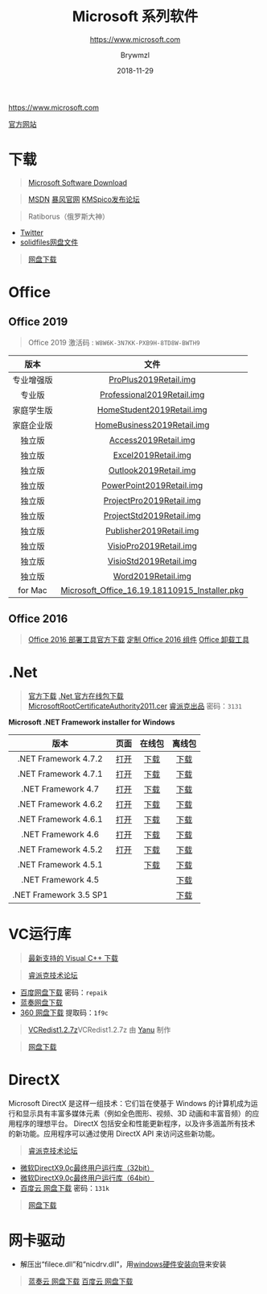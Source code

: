 ﻿---
layout:     post
title:      Microsoft 系列软件
subtitle:   https://www.microsoft.com
date:       2018-11-29
author:     Brywmzl
header-img: img/Microsoft/bg.jpg
catalog: true
tags: [Microsoft,微软]
categories: [办公应用]
---
https://www.microsoft.com

<!--more-->

[官方网站](https://www.microsoft.com)

# 下载
> [Microsoft Software Download](https://www.microsoft.com/software-download)

> [MSDN](https://msdn.itellyou.cn)
> [暴风官网](http://www.baofengjihuo.com)
> [KMSpico发布论坛](https://forums.mydigitallife.net)

> Ratiborus（俄罗斯大神）
* [Twitter](https://twitter.com/ratiborus58)
* [solidfiles网盘文件](https://www.solidfiles.com/folder/bd7165a0d4/)

> [网盘下载](https://pan.baidu.com/s/1krBIbFR8qxVzZIL-6-qFZw)

# Office

## Office 2019

> Office 2019 激活码 : `W8W6K-3N7KK-PXB9H-8TD8W-BWTH9`

|版本|文件
|:-:|:-:
|专业增强版|[ProPlus2019Retail.img](http://officecdn.microsoft.com/pr/492350f6-3a01-4f97-b9c0-c7c6ddf67d60/media/zh-cn/ProPlus2019Retail.img)
|专业版|[Professional2019Retail.img](http://officecdn.microsoft.com/pr/492350f6-3a01-4f97-b9c0-c7c6ddf67d60/media/zh-cn/Professional2019Retail.img)
|家庭学生版|[HomeStudent2019Retail.img](http://officecdn.microsoft.com/pr/492350f6-3a01-4f97-b9c0-c7c6ddf67d60/media/zh-cn/HomeStudent2019Retail.img)
|家庭企业版|[HomeBusiness2019Retail.img](http://officecdn.microsoft.com/pr/492350f6-3a01-4f97-b9c0-c7c6ddf67d60/media/zh-cn/HomeBusiness2019Retail.img)
|独立版|[Access2019Retail.img](http://officecdn.microsoft.com/pr/492350f6-3a01-4f97-b9c0-c7c6ddf67d60/media/zh-cn/Access2019Retail.img)
|独立版|[Excel2019Retail.img](http://officecdn.microsoft.com/pr/492350f6-3a01-4f97-b9c0-c7c6ddf67d60/media/zh-cn/Excel2019Retail.img)
|独立版|[Outlook2019Retail.img](http://officecdn.microsoft.com/pr/492350f6-3a01-4f97-b9c0-c7c6ddf67d60/media/zh-cn/Outlook2019Retail.img)
|独立版|[PowerPoint2019Retail.img](http://officecdn.microsoft.com/pr/492350f6-3a01-4f97-b9c0-c7c6ddf67d60/media/zh-cn/PowerPoint2019Retail.img)
|独立版|[ProjectPro2019Retail.img](http://officecdn.microsoft.com/pr/492350f6-3a01-4f97-b9c0-c7c6ddf67d60/media/zh-cn/ProjectPro2019Retail.img)
|独立版|[ProjectStd2019Retail.img](http://officecdn.microsoft.com/pr/492350f6-3a01-4f97-b9c0-c7c6ddf67d60/media/zh-cn/ProjectStd2019Retail.img)
|独立版|[Publisher2019Retail.img](http://officecdn.microsoft.com/pr/492350f6-3a01-4f97-b9c0-c7c6ddf67d60/media/zh-cn/Publisher2019Retail.img)
|独立版|[VisioPro2019Retail.img](http://officecdn.microsoft.com/pr/492350f6-3a01-4f97-b9c0-c7c6ddf67d60/media/zh-cn/VisioPro2019Retail.img)
|独立版|[VisioStd2019Retail.img](http://officecdn.microsoft.com/pr/492350f6-3a01-4f97-b9c0-c7c6ddf67d60/media/zh-cn/VisioStd2019Retail.img)
|独立版|[Word2019Retail.img](http://officecdn.microsoft.com/pr/492350f6-3a01-4f97-b9c0-c7c6ddf67d60/media/zh-cn/Word2019Retail.img)
|for Mac|[Microsoft_Office_16.19.18110915_Installer.pkg](https://officecdn-microsoft-com.akamaized.net/pr/C1297A47-86C4-4C1F-97FA-950631F94777/OfficeMac/Microsoft_Office_16.19.18110915_Installer.pkg)
## Office 2016

> [Office 2016 部署工具官方下载](https://www.microsoft.com/en-us/download/confirmation.aspx?id=49117)
> [定制 Office 2016 组件](https://jingyan.baidu.com/article/358570f6b33bf4ce4624fc49.html)
> [Office 卸载工具](https://rsload.net/soft/30927-office-uninstall.html)

# .Net
> [官方下载](https://www.microsoft.com/zh-CN/download/)
> [.Net 官方在线包下载](https://dotnet.microsoft.com/download/dotnet-framework-runtime)
> [MicrosoftRootCertificateAuthority2011.cer](http://download.microsoft.com/download/2/4/8/248D8A62-FCCD-475C-85E7-6ED59520FC0F/MicrosoftRootCertificateAuthority2011.cer)
> [睿派克出品](https://eyun.baidu.com/s/3c122qJY) 密码：`3131`

**Microsoft .NET Framework installer for Windows**

|版本|页面|在线包|离线包
|:-:|:-:|:-:|:-:|
|.NET Framework 4.7.2|[打开](https://support.microsoft.com/en-us/help/4054530)|[下载](https://dotnet.microsoft.com/download/thank-you/net472)|[下载](http://go.microsoft.com/fwlink/?linkid=863265)
|.NET Framework 4.7.1|[打开](https://support.microsoft.com/en-us/help/4033342)|[下载](https://dotnet.microsoft.com/download/thank-you/net471)|[下载](http://go.microsoft.com/fwlink/?linkid=852107)
|.NET Framework 4.7|[打开](https://support.microsoft.com/en-us/help/3186497)|[下载](https://dotnet.microsoft.com/download/thank-you/net47)|[下载](http://go.microsoft.com/fwlink/?linkid=825302)
|.NET Framework 4.6.2|[打开](https://support.microsoft.com/en-us/help/3151800)|[下载](https://dotnet.microsoft.com/download/thank-you/net462)|[下载](http://go.microsoft.com/fwlink/?linkid=780600)
|.NET Framework 4.6.1|[打开](https://support.microsoft.com/en-us/help/3102436)|[下载](https://dotnet.microsoft.com/download/thank-you/net461)|[下载](http://go.microsoft.com/fwlink/?linkid=671744)
|.NET Framework 4.6|[打开](https://support.microsoft.com/en-us/help/3045557)|[下载](https://dotnet.microsoft.com/download/thank-you/net46)|[下载](https://www.microsoft.com/zh-CN/download/details.aspx?id=48137)
|.NET Framework 4.5.2|[打开](https://support.microsoft.com/en-us/help/2901905)|[下载](https://dotnet.microsoft.com/download/thank-you/net452)|[下载](http://go.microsoft.com/fwlink/?linkid=328858)
|.NET Framework 4.5.1||[下载](https://www.microsoft.com/zh-CN/download/details.aspx?id=40773)|[下载](https://www.microsoft.com/zh-CN/download/details.aspx?id=40779)
|.NET Framework 4.5|||[下载](https://www.microsoft.com/zh-CN/download/details.aspx?id=30653)
|.NET Framework 3.5 SP1|||[下载](http://download.microsoft.com/download/2/0/E/20E90413-712F-438C-988E-FDAA79A8AC3D/dotnetfx35.exe)

# VC运行库
> [最新支持的 Visual C++ 下载](https://support.microsoft.com/zh-cn/kb/2977003) 

> [睿派克技术论坛](https://www.repaik.com) 
* [百度网盘下载](https://eyun.baidu.com/s/3mifgC9y) 密码：`repaik`
* [蓝奏网盘下载](https://pan.lanzou.com/b143614/)
* [360 网盘下载](https://yunpan.360.cn/surl_yQ4Ktj3YuZs) 提取码：`1f9c`

> [VCRedist1.2.7z](http://pan.baidu.com/s/1slWfneH)VCRedist1.2.7z 由 [Yanu](http://www.ccav1.com) 制作

> [网盘下载](https://pan.baidu.com/s/1krBIbFR8qxVzZIL-6-qFZw#list/path=/App/Microsoft/MSVCVB&parentPath=/App) 

# DirectX
Microsoft DirectX 是这样一组技术：它们旨在使基于 Windows 的计算机成为运行和显示具有丰富多媒体元素（例如全色图形、视频、3D 动画和丰富音频）的应用程序的理想平台。 DirectX 包括安全和性能更新程序，以及许多涵盖所有技术的新功能。应用程序可以通过使用 DirectX API 来访问这些新功能。 
> [睿派克技术论坛](https://www.repaik.com) 
* [微软DirectX9.0c最终用户运行库（32bit）](https://www.repaik.com/thread-55658-1-1.html) 
* [微软DirectX9.0c最终用户运行库（64bit）](https://www.repaik.com/thread-55660-1-1.html) 
* [百度云 网盘下载](https://pan.baidu.com/s/1jH76Ir0) 密码：`131k`

> [网盘下载](https://pan.baidu.com/s/1krBIbFR8qxVzZIL-6-qFZw#list/path=/App/Microsoft/MSVCVB&parentPath=/App) 

# 网卡驱动
* 解压出“filece.dll”和“nicdrv.dll”，用[windows硬件安装向导](https://zhidao.baidu.com/question/21947667.html)来安装

> [蓝奏云 网盘下载](https://www.microsoft.com/en-us/download/confirmation.aspx?id=49117)
> [百度云 网盘下载](https://pan.baidu.com/s/1Cf2AsghGEVoW7JC1KarJZw#list/path=/软件/Kingsoft/驱动精灵/提取版网卡&parentPath=/软件)